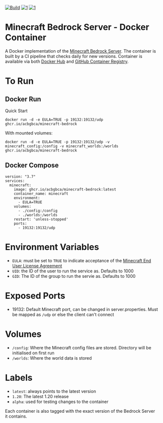 [![Build](https://github.com/acbgbca/minecraft-bedrock-docker/actions/workflows/docker-image.yml/badge.svg)](https://github.com/acbgbca/minecraft-bedrock-docker/actions/workflows/docker-image.yml) [![1](https://ghcr-badge.egpl.dev/acbgbca/minecraft-bedrock/latest_tag?trim=major)](https://github.com/acbgbca/minecraft-bedrock-docker/pkgs/container/minecraft-bedrock) [![1](https://ghcr-badge.egpl.dev/acbgbca/minecraft-bedrock/size)](https://github.com/acbgbca/minecraft-bedrock-docker/pkgs/container/minecraft-bedrock)

# Minecraft Bedrock Server - Docker Container

A Docker implementation of the [Minecraft Bedrock Server](https://www.minecraft.net/en-us/download/server/bedrock). The container is built by a CI pipeline that checks daily for new versions. Container is available via both [Docker Hub](https://hub.docker.com/r/acbca/minecraft-bedrock) and [GitHub Container Registry](https://github.com/acbgbca/minecraft-bedrock-docker/pkgs/container/minecraft-bedrock).

# To Run

## Docker Run

Quick Start
```
docker run -d -e EULA=TRUE -p 19132:19132/udp ghcr.io/acbgbca/minecraft-bedrock
```

With mounted volumes:
```
docker run -d -e EULA=TRUE -p 19132:19132/udp -v minecraft_config:/config -v minecraft_worlds:/worlds ghcr.io/acbgbca/minecraft-bedrock
```

## Docker Compose

```
version: "3.7"
services:
  minecraft:
    image: ghcr.io/acbgbca/minecraft-bedrock:latest
    container_name: minecraft
    environment:
      - EULA=TRUE
    volumes:
      - ./config:/config
      - ./worlds:/worlds
    restart: 'unless-stopped'
    ports:
      - 19132:19132/udp
```

# Environment Variables

- ```EULA```: must be set to ```TRUE``` to indicate acceptance of the [Minecraft End User License Agreement](https://minecraft.net/terms)
- ```UID```: the ID of the user to run the service as. Defaults to 1000
- ```GID```: The ID of the group to run the servie as. Defaults to 1000 

# Exposed Ports

- 19132: Default Minecraft port, can be changed in server.properties. Must be mapped as ```/udp``` or else the client can't connect

# Volumes

- ```/config```: Where the Minecraft config files are stored. Directory will be initialised on first run
- ```/worlds```: Where the world data is stored

# Labels

- ```latest```: always points to the latest version
- ```1.20```: The latest 1.20 release
- ```alpha```: used for testing changes to the container

Each container is also tagged with the exact version of the Bedrock Server it contains.
